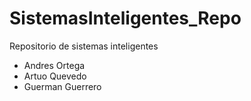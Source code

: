 # SistemasInteligentes_Repo

Repositorio de sistemas inteligentes

- Andres Ortega
- Artuo Quevedo
- Guerman Guerrero
